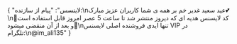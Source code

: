 {
  "لاینسس": "پیام از سازنده:\nعید سعید غدیر خم بر همه ی شما کاربران عزیز مبارک💕\n🔰کد لایسنس هدیه ای که دیروز منتشر شد تا ساعت 5 عصر امروز قابل استفاده است و بعد از آن منقضی میشود🔰\nتنها ایدی فروشنده اصلی لایسنس VIP در تلگرام:\n@im_ali135"
}
